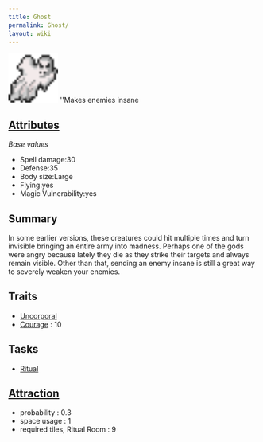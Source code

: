 ```yaml
---
title: Ghost
permalink: Ghost/
layout: wiki
---
```


<img src="ghost.png" title="fig:ghost.png" alt="ghost.png" width="100" />
''Makes enemies insane

[Attributes](/keeperrl_wiki/Attributes "wikilink")
-------------------------------------

*Base values*

-   Spell damage:30
-   Defense:35
-   Body size:Large
-   Flying:yes
-   Magic Vulnerability:yes

Summary
-------

In some earlier versions, these creatures could hit multiple times and
turn invisible bringing an entire army into madness. Perhaps one of the
gods were angry because lately they die as they strike their targets and
always remain visible. Other than that, sending an enemy insane is still
a great way to severely weaken your enemies.

Traits
------

-   [Uncorporal](/keeperrl_wiki/Uncorporal "wikilink")
-   [Courage](/keeperrl_wiki/Courage "wikilink") : 10

Tasks
-----

-   [Ritual](/keeperrl_wiki/Ritual_Room "wikilink")

[Attraction](/keeperrl_wiki/Immigration "wikilink")
-------------------------------------

-   probability : 0.3
-   space usage : 1
-   required tiles, Ritual Room : 9

